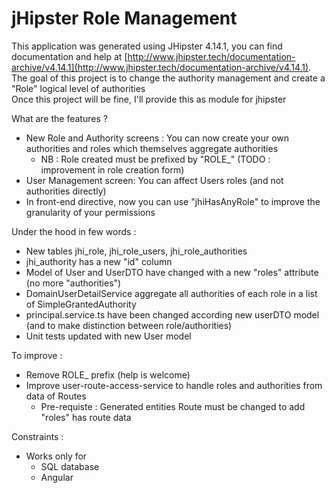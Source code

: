 # jHipster Role Management
This application was generated using JHipster 4.14.1, you can find documentation and help at [http://www.jhipster.tech/documentation-archive/v4.14.1](http://www.jhipster.tech/documentation-archive/v4.14.1).
<br> The goal of this project is to change the authority management and create a "Role" logical level of authorities
<br>Once this project will be fine, I'll provide this as module for jhipster


What are the features ? 

* New Role and Authority screens : You can now create your own authorities and roles which themselves aggregate authorities
    * NB : Role created must be prefixed by "ROLE_" (TODO : improvement in role creation form)
* User Management screen: You can affect Users roles (and not authorities directly)
* In front-end directive, now you can use "jhiHasAnyRole" to improve the granularity of your permissions


Under the hood in few words :
* New tables jhi_role, jhi_role_users, jhi_role_authorities
* jhi_authority has a new "id" column
* Model of User and UserDTO have changed with a new "roles" attribute (no more "authorities")
* DomainUserDetailService aggregate all authorities of each role in a list of SimpleGrantedAuthority
* principal.service.ts have been changed according new userDTO model (and to make distinction between role/authorities)
* Unit tests updated with new User model

To improve :
* Remove ROLE_ prefix (help is welcome)
* Improve user-route-access-service to handle roles and authorities from data of Routes
    * Pre-requiste : Generated entities Route must be changed to add "roles" has route data
    
Constraints :
* Works only for 
    * SQL database
    * Angular
